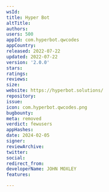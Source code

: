 ```yaml
---
wsId: 
title: Hyper Bot
altTitle: 
authors: 
users: 500
appId: com.hyperbot.qwcodes
appCountry: 
released: 2022-07-22
updated: 2022-07-22
version: '2.0.0'
stars: 
ratings: 
reviews: 
size: 
website: https://hyperbot.solutions/
repository: 
issue: 
icon: com.hyperbot.qwcodes.png
bugbounty: 
meta: removed
verdict: fewusers
appHashes: 
date: 2024-02-05
signer: 
reviewArchive: 
twitter: 
social: 
redirect_from: 
developerName: JOHN MOXLEY
features: 

---
```


